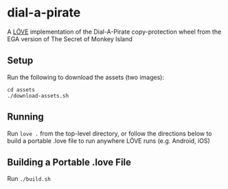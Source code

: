 # dial-a-pirate
A [LÖVE](https://love2d.org/) implementation of the Dial-A-Pirate
copy-protection wheel from the EGA version of The Secret of Monkey Island

## Setup
Run the following to download the assets (two images):

    cd assets
    ./download-assets.sh

## Running
Run `love .` from the top-level directory, or follow the directions below to
build a portable .love file to run anywhere LÖVE runs (e.g. Android, iOS)

## Building a Portable .love File
Run `./build.sh`
